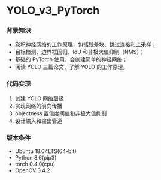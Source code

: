 # YOLO_v3_PyTorch

### 背景知识
+ 卷积神经网络的工作原理，包括残差块、跳过连接和上采样；
+ 目标检测、边界框回归、IoU 和非极大值抑制（NMS）；
+ 基础的 PyTorch 使用，会创建简单的神经网络；
+ 阅读 YOLO 三篇论文，了解 YOLO 的工作原理。

### 代码实现
1. 创建 YOLO 网络层级
2. 实现网络的前向传播
3. objectness 置信度阈值和非极大值抑制
4. 设计输入和输出管道

### 版本条件
* Ubuntu 18.04LTS(64-bit)
* Python 3.6(pip3)
* torch 0.4.0(cpu)
* OpenCV 3.4.2
